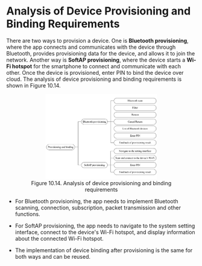 # Analysis of Device Provisioning and Binding Requirements

There are two ways to provision a device. One is **Bluetooth
provisioning**, where the app connects and communicates with the device
through Bluetooth, provides provisioning data for the device, and allows
it to join the network. Another way is **SoftAP provisioning**, where
the device starts a **Wi-Fi hotspot** for the smartphone to connect and
communicate with each other. Once the device is provisioned, enter PIN
to bind the device over cloud. The analysis of device provisioning and
binding requirements is shown in Figure 10.14.

<figure align="center">
    <img src="../../Pics/D10Z/10-14.jpg" width="70%">
    <figcaption>Figure 10.14. Analysis of device provisioning and binding requirements</figcaption>
</figure>

-   For Bluetooth provisioning, the app needs to implement Bluetooth
    scanning, connection, subscription, packet transmission and other
    functions.

-   For SoftAP provisioning, the app needs to navigate to the system
    setting interface, connect to the device's Wi-Fi hotspot, and
    display information about the connected Wi-Fi hotspot.

-   The implementation of device binding after provisioning is the same
    for both ways and can be reused.
